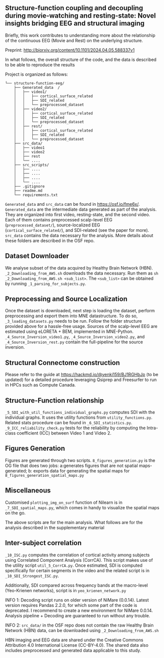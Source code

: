 ## Structure-function coupling and decoupling during movie-watching and resting-state: Novel insights bridging EEG and structural imaging

Briefly, this work contributes to understanding more about the relationship of the continuous EEG (Movie and Rest) on the underlying structure. 

Preprint: http://biorxiv.org/content/10.1101/2024.04.05.588337v1

In what follows, the overall structure of the code, and the data is described to be able to reproduce the results

Project is organized as follows:
```
└── structure-function-eeg/ 
    ├── Generated_data  / 
    │   ├── video1/
    │   │   ├── cortical_surface_related
    │   │   ├── SDI_related
    │   │   └── preprocessed_dataset
    │   ├── video2/
    │   │   ├── cortical_surface_related
    │   │   ├── SDI_related
    │   │   └── preprocessed_dataset
    │   ├── rest/
    │   │   ├── cortical_surface_related
    │   │   ├── SDI_related
    │   │   └── preprocessed_dataset
    ├── src_data/
    │   ├── video1
    │   ├── video2
    │   ├── rest
    │   └── ....
    ├── src_scripts/
    │   ├── ....
    │   ├── ....
    │   ├── ....
    │   └── ....
    ├── .gitignore
    ├── readme.md
    └── requirements.txt
```

`Generated_data` and `src_data` can be found in https://osf.io/fme6x/. `Generated_data` are the intermediate data generated as part of the analysis. They are organized into first video, resting-state, and the second video. Each of them contains preprocessed scalp-level EEG (`preprocessed_dataset/`), source-localized EEG (`cortical_surface_related/`), and SDI-related (see the paper for more). `src_data` contains the data necessary for the analysis. More details about these folders are described in the OSF repo.

## Dataset Downloader
We analyse subset of the data acquired by Healthy Brain Network (HBN). `_2_Downloading_from_AWS.sh` downloads the data necessary. Run them as `sh _2_Downloading_from_AWS.sh <sub_list>`. The `<sub_list>` can be obtained by running `_1_parsing_for_subjects.py`.

## Preprocessing and Source Localization
Once the dataset is downloaded, next step is loading the dataset, perform preprocessing and export them into MNE datastructure. To do so, `_3_loading_datasets.py` needs to be run. Follow the folder structure provided above for a hassle-free usage. Sources of the scalp-level EEG are estimated using eLORETA + BEM, implemented in MNE-Python. `_4_Source_Inversion_video1.py`, `_4_Source_Inversion_video2.py`, and `_4_Source_Inversion_rest.py` contain the full-pipeline for the source inversion. 

## Structural Connectome construction
Please refer to the guide at https://hackmd.io/@venki159/BJ1RGHbJp (to be updated) for a detailed procedure leveraging Qsiprep and Freesurfer to run in HPCs such as Compute Canada. 

## Structure-Function relationship
`_5_SDI_with_util_functions_individual_graphs.py` computes SDI with the individual graphs. It uses the utility functions from `utility_functions.py`. Related stats procedure can be found in `_6_SDI_statistics.py`. `_9_ICC_reliability_check.py` tests for the reliability by computing the Intra-class coefficient (ICC) between Video 1 and Video 2.

## Figures Generation
Figures are generated through two scripts. `8_figures_generation.py` is the OG file that does two jobs: a:generates figures that are not spatial maps-generated; b: exports data for generating the spatial maps for `8_figures_generation_spatial_maps.py`

## Miscellaneous 
Customised `plotting_img_on_surf` function of Nilearn is in `_7_SDI_spatial_maps.py`, which comes in handy to visualize the spatial maps on the go.

The above scripts are for the main analysis. What follows are for the analysis described in the supplementary material

## Inter-subject correlation
`_10_ISC.py` computes the correlation of cortical activity among subjects using Correlated Component Analysis (CorrCA). This script makes use of the utility script `util_5_CorrCA.py`. Once estimated, SDI is computed specifically for certain segments in the video and the related script is in `_10_SDI_Strongest_ISC.py`.

Additionally, SDI compared across frequency bands at the macro-level (Yeo-Krienen networks), script is in `yeo_krienen_network.py`


INFO 1: Decoding script runs on older version of NiMare (0.0.14). Latest version requires Pandas 2.2.0, for which some part of the code is deprecated. I recommend to create a new environment for NiMare 0.0.14. Analysis pipeline + Decoding are guaranteed to run without any trouble.

INFO 2: `src_data/` in the OSF repo does not contain the raw Healthy Brain Network (HBN) data, can be downloaded using `_2_Downloading_from_AWS.sh`

HBN imaging and EEG data are shared under the Creative Commons Attribution 4.0 International License (CC-BY-4.0). The shared data also includes preprocessed and generated data applicable to this study.